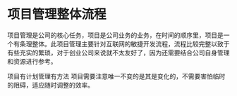 # 项目管理整体流程
项目管理是公司的核心任务，项目是公司业务的业务，在时间的顺序里，项目是一个有条理整体。此项目管理主要针对互联网的敏捷开发流程，流程比较完整以致于有些充实的繁琐，对于创业公司来说就不太友好了，因为还需要结合公司自身管理和资源进行参考。



项目有计划管理有方法 项目需要注意唯一不变的是其是变化的，不需要害怕临时的阻碍，适应随时调整的效率。
